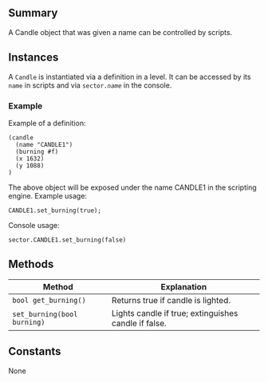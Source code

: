 Summary
-------

A Candle object that was given a name can be controlled by scripts.

Instances
---------

A `Candle` is instantiated via a definition in a level. It can be accessed by its `name` in scripts and via <code>sector.<var>name</var></code> in the console.

### Example

Example of a definition:

    (candle
      (name "CANDLE1")
      (burning #f)
      (x 1632)
      (y 1088)
    )

The above object will be exposed under the name CANDLE1 in the scripting engine. Example usage:

    CANDLE1.set_burning(true);

Console usage:

    sector.CANDLE1.set_burning(false)

Methods
-------

Method                      | Explanation
----------------------------|---------------------------------------------------
`bool get_burning()`        | Returns true if candle is lighted.
`set_burning(bool burning)` | Lights candle if true; extinguishes candle if false.

Constants
---------

None
